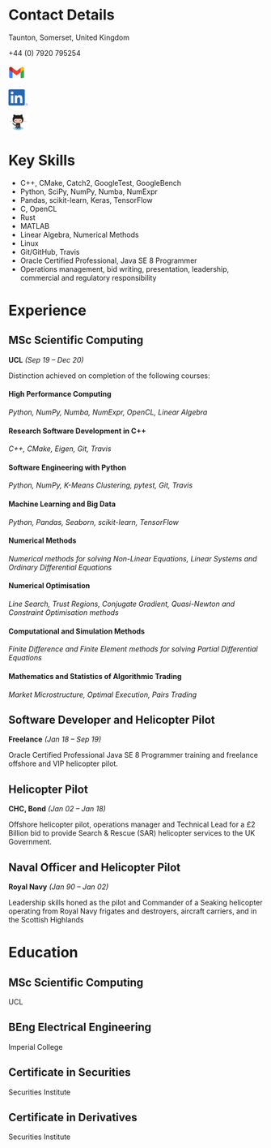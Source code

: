 # Contact Details

Taunton, Somerset, United Kingdom

+44 (0) 7920 795254

[<img src="Gmail.png" height="32">](mailto:johnduffymsc@gmail.com)

[<img src="LI.png" height="32">](https://www.linkedin.com/in/johnduffymsc)

[<img src="Octocat.jpg" height="32">](https://github.com/johnduffymsc)

# Key Skills

- C++, CMake, Catch2, GoogleTest, GoogleBench
- Python, SciPy, NumPy, Numba, NumExpr
- Pandas, scikit-learn, Keras, TensorFlow
- C, OpenCL
- Rust
- MATLAB
- Linear Algebra, Numerical Methods
- Linux
- Git/GitHub, Travis
- Oracle Certified Professional, Java SE 8 Programmer
- Operations management, bid writing, presentation, leadership, commercial and regulatory responsibility

# Experience

## MSc Scientific Computing
**UCL** _(Sep 19 – Dec 20)_

Distinction achieved on completion of the following courses:

#### High Performance Computing
_Python, NumPy, Numba, NumExpr, OpenCL, Linear Algebra_

#### Research Software Development in C++
_C++, CMake, Eigen, Git, Travis_

#### Software Engineering with Python
_Python, NumPy, K-Means Clustering, pytest, Git, Travis_

#### Machine Learning and Big Data
_Python, Pandas, Seaborn, scikit-learn, TensorFlow_

#### Numerical Methods
_Numerical methods for solving Non-Linear Equations, Linear Systems and Ordinary Differential Equations_

#### Numerical Optimisation
_Line Search, Trust Regions, Conjugate Gradient, Quasi-Newton and Constraint Optimisation methods_

#### Computational and Simulation Methods
_Finite Difference and Finite Element methods for solving Partial Differential Equations_

#### Mathematics and Statistics of Algorithmic Trading
_Market Microstructure, Optimal Execution, Pairs Trading_

## Software Developer and Helicopter Pilot
**Freelance** _(Jan 18 – Sep 19)_

Oracle Certified Professional Java SE 8 Programmer training and freelance offshore and VIP helicopter pilot. 

## Helicopter Pilot
**CHC, Bond** _(Jan 02 – Jan 18)_

Offshore helicopter pilot, operations manager and Technical Lead for a £2 Billion bid to provide Search & Rescue (SAR) helicopter services to the UK Government.

## Naval Officer and Helicopter Pilot
**Royal Navy** _(Jan 90 – Jan 02)_

Leadership skills honed as the pilot and Commander of a Seaking helicopter operating from Royal Navy frigates and destroyers, aircraft carriers, and in the Scottish Highlands

# Education

## MSc Scientific Computing

UCL

## BEng Electrical Engineering

Imperial College

## Certificate in Securities

Securities Institute

## Certificate in Derivatives

Securities Institute
